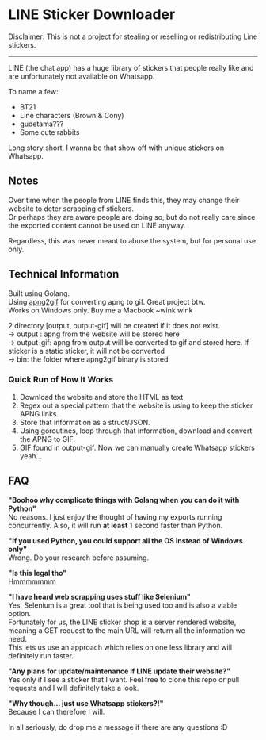 # LINE Sticker Downloader
Disclaimer: This is not a project for stealing or reselling or redistributing Line stickers.

-----

LINE (the chat app) has a huge library of stickers that people really like and are unfortunately not available on Whatsapp.

To name a few:
- BT21
- Line characters (Brown & Cony)
- gudetama???
- Some cute rabbits

Long story short, I wanna be that show off with unique stickers on Whatsapp.

## Notes
Over time when the people from LINE finds this, they may change their website to deter scrapping of stickers.<br>
Or perhaps they are aware people are doing so, but do not really care since the exported content cannot be used on LINE anyway.

Regardless, this was never meant to abuse the system, but for personal use only.

## Technical Information
Built using Golang.<br>
Using [apng2gif](https://sourceforge.net/projects/apng2gif/) for converting apng to gif. Great project btw.<br>
Works on Windows only. Buy me a Macbook ~wink wink

2 directory [output, output-gif] will be created if it does not exist.<br>
-> output : apng from the website will be stored here<br>
-> output-gif: apng from output will be converted to gif and stored here. If sticker is a static sticker, it will not be converted<br>
-> bin: the folder where apng2gif binary is stored

### Quick Run of How It Works
1. Download the website and store the HTML as text
2. Regex out a special pattern that the website is using to keep the sticker APNG links.
3. Store that information as a struct/JSON.
4. Using goroutines, loop through that information, download and convert the APNG to GIF.
5. GIF found in output-gif. Now we can manually create Whatsapp stickers yeah...

## FAQ
<strong>"Boohoo why complicate things with Golang when you can do it with Python"</strong><br>
No reasons. I just enjoy the thought of having my exports running concurrently. Also, it will run <strong>at least</strong> 1 second faster than Python.

<strong>"If you used Python, you could support all the OS instead of Windows only"</strong><br>
Wrong. Do your research before assuming. 

<strong>"Is this legal tho"</strong><br>
Hmmmmmmm

<strong>"I have heard web scrapping uses stuff like Selenium"</strong><br>
Yes, Selenium is a great tool that is being used too and is also a viable option.<br>
Fortunately for us, the LINE sticker shop is a server rendered website, meaning a GET request to the main URL will return all the information we need.<br>
This lets us use an approach which relies on one less library and will definitely run faster.

<strong>"Any plans for update/maintenance if LINE update their website?"</strong><br>
Yes only if I see a sticker that I want. Feel free to clone this repo or pull requests and I will definitely take a look.

<strong>"Why though... just use Whatsapp stickers?!"</strong><br>
Because I can therefore I will.

In all seriously, do drop me a message if there are any questions :D
